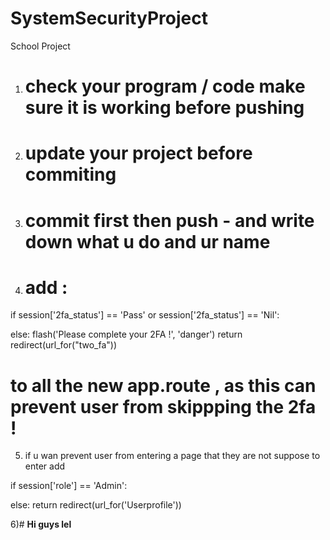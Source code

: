 # SystemSecurityProject
School Project

1) # check your program / code make sure it is working before pushing
2) # update your project before commiting
3) # commit first then push - and write down what u do and ur name
4) # add :

 if session['2fa_status'] == 'Pass' or session['2fa_status'] == 'Nil':

else:
        flash('Please complete your 2FA !', 'danger')
        return redirect(url_for("two_fa"))

 # to all the new app.route , as this can prevent user  from skippping the 2fa !

 5) if u wan prevent user from entering a page that they are not suppose to enter add

 if session['role'] == 'Admin':

 else:
            return redirect(url_for('Userprofile'))

6)# ****Hi guys lel****